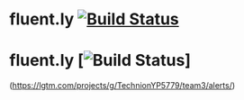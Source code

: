 # fluent.ly [![Build Status](https://travis-ci.com/TechnionYP5779/team3.svg?branch=master)](https://travis-ci.com/TechnionYP5779/team3)
# fluent.ly [![Build Status](https://img.shields.io/lgtm/alerts/g/TechnionYP5779/team3.svg?logo=lgtm&logoWidth=18)]
(https://lgtm.com/projects/g/TechnionYP5779/team3/alerts/)
